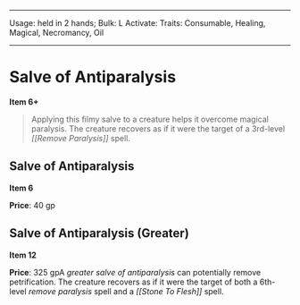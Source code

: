 
---
Usage: held in 2 hands;
Bulk: L
Activate: 
Traits: Consumable, Healing, Magical, Necromancy, Oil

---

# Salve of Antiparalysis

**Item 6+**

> Applying this filmy salve to a creature helps it overcome magical paralysis. The creature recovers as if it were the target of a 3rd-level *[[Remove Paralysis]]* spell.

## Salve of Antiparalysis

**Item 6**

**Price**: 40 gp

## Salve of Antiparalysis (Greater)

**Item 12**

**Price**: 325 gpA *greater salve of antiparalysis* can potentially remove petrification. The creature recovers as if it were the target of both a 6th-level *remove paralysis* spell and a *[[Stone To Flesh]]* spell.
